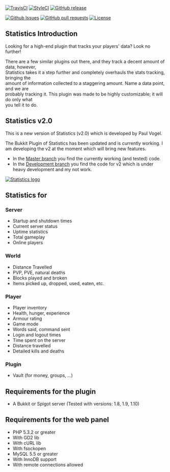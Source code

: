 [![TravisCI](https://img.shields.io/travis/pavog/Statistics-Bukkit-Plugin/master.svg?style=flat-square)](https://travis-ci.org/pavog/Statistics-Bukkit-Plugin)
[![StyleCI](https://styleci.io/repos/71280436/shield?branch=master)](https://styleci.io/repos/71280436)
[![GitHub release](https://img.shields.io/github/release/pavog/Statistics-Bukkit-Plugin.svg?style=flat-square)](https://github.com/pavog/Statistics-Bukkit-Plugin/releases)

[![Github Issues](https://img.shields.io/github/issues-raw/pavog/Statistics-Bukkit-Plugin.svg?style=flat-square)](https://github.com/pavog/Statistics-Bukkit-Plugin/issues)
[![GitHub pull requests](https://img.shields.io/github/issues-pr/pavog/Statistics-Bukkit-Plugin.svg?style=flat-square)](https://github.com/pavog/Statistics-Bukkit-Plugin/pulls)
[![License](https://img.shields.io/github/license/pavog/Statistics-Bukkit-Plugin.svg?style=flat-square)](https://github.com/pavog/Statistics-Bukkit-Plugin/)


## Statistics Introduction ##

Looking for a high-end plugin that tracks your players' data? Look no further!

There are a few similar plugins out there, and they track a decent amount of data, however,  
Statistics takes it a step further and completely overhauls the stats tracking, bringing the  
amount of information collected to a staggering amount. Name a data point, and we are  
probably tracking it. This plugin was made to be highly customizable; it will do only what  
you tell it to do.

## Statistics v2.0 ##

This is a new version of Statistics (v2.0) which is developed by Paul <pavog> Vogel.

The Bukkit Plugin of Statistics has been updated and is currently working. I am developing the v2 at the moment which will bring new features.
 - In the [Master branch](https://github.com/pavog/Statistics-Bukkit-Plugin "Statistics master branch") you find the currently working (and tested) code.
 - In the [Development branch](https://github.com/pavog/Statistics-Bukkit-Plugin/tree/dev "Statistics dev branch") you find the code for v2 which is under heavy development and my not work.

[![Statistics logo](https://dev.bukkit.org/media/images/56/243/dbo-1.png)](https://dev.bukkit.org/bukkit-plugins/statistics/)

## Statistics for ##

### Server ###
 - Startup and shutdown times
 - Current server status
 - Uptime statistics
 - Total gameplay
 - Online players
 
### World ###
 - Distance Travelled
 - PVP, PVE, natural deaths
 - Blocks played and broken
 - Items picked up, dropped, used, eaten, etc.
 
### Player ###
 - Player inventory
 - Health, hunger, experience
 - Armour rating
 - Game mode
 - Words said, command sent
 - Login and logout times
 - Time spent on the server
 - Distance travelled
 - Detailed kills and deaths
 
### Plugin ### 
 - Vault (for money, groups, ...)

## Requirements for the plugin ##

 - A Bukkit or Spigot server (Tested with versions: 1.8, 1.9, 1.10)
 
## Requirements for the web panel ##

 - PHP 5.3.2 or greater
 - With GD2 lib
 - With cURL lib
 - With fsockopen
 - MySQL 5.5 or greater
 - With InnoDB support
 - With remote connections allowed
